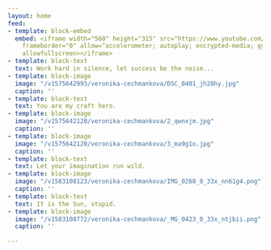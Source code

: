 ```yaml
---
layout: home
feed:
- template: block-embed
  embed: <iframe width="560" height="315" src="https://www.youtube.com/embed/6AAQRbD2UOc"
    frameborder="0" allow="accelerometer; autoplay; encrypted-media; gyroscope; picture-in-picture"
    allowfullscreen></iframe>
- template: block-text
  text: Work hard in silence, let success be the noise...
- template: block-image
  image: "/v1575642993/veronika-cechmankova/DSC_0401_jh28hy.jpg"
  caption: ''
- template: block-text
  text: You are my craft hero.
- template: block-image
  image: "/v1575642120/veronika-cechmankova/2_qwnxjm.jpg"
  caption: ''
- template: block-image
  image: "/v1575642120/veronika-cechmankova/3_ma9g1o.jpg"
  caption: ''
- template: block-text
  text: Let your imagination run wild.
- template: block-image
  image: "/v1583108123/veronika-cechmankova/IMG_0268_0_33x_nn61g4.png"
  caption: ''
- template: block-text
  text: It is the Sun, stupid.
- template: block-image
  image: "/v1583108772/veronika-cechmankova/_MG_0423_0_33x_ntjbii.png"
  caption: ''

---
```

